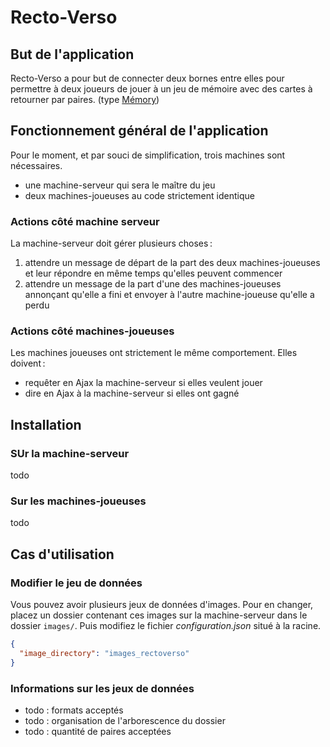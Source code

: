 # Recto-Verso

## But de l'application

Recto-Verso a pour but de connecter deux bornes entre elles pour permettre à deux joueurs de jouer
à un jeu de mémoire avec des cartes à retourner par paires. (type [Mémory](https://fr.wikipedia.org/wiki/Memory_(jeu)))


## Fonctionnement général de l'application

Pour le moment, et par souci de simplification, trois machines sont nécessaires.
- une machine-serveur qui sera le maître du jeu
- deux machines-joueuses au code strictement identique

### Actions côté machine serveur

La machine-serveur doit gérer plusieurs choses :
1. attendre un message de départ de la part des deux machines-joueuses et leur répondre en même temps qu'elles
peuvent commencer
1. attendre un message de la part d'une des machines-joueuses annonçant qu'elle a fini et envoyer à l'autre
machine-joueuse qu'elle a perdu


### Actions côté machines-joueuses

Les machines joueuses ont strictement le même comportement. Elles doivent :
- requêter en Ajax la machine-serveur si elles veulent jouer
- dire en Ajax à la machine-serveur si elles ont gagné

## Installation

### SUr la machine-serveur

todo

### Sur les machines-joueuses

todo

## Cas d'utilisation

### Modifier le jeu de données

Vous pouvez avoir plusieurs jeux de données d'images. Pour en changer, placez un dossier contenant ces
images sur la machine-serveur dans le dossier `images/`. Puis modifiez le fichier _configuration.json_
situé à la racine.
```json
{
  "image_directory": "images_rectoverso" 
}
```

### Informations sur les jeux de données

- todo : formats acceptés
- todo : organisation  de l'arborescence du dossier
- todo : quantité de paires acceptées